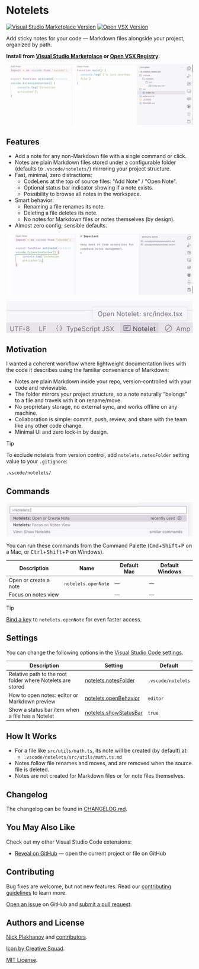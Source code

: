# Notelets

<a href="https://marketplace.visualstudio.com/items?itemName=nicksp.notelets" target="__blank"><img src="https://img.shields.io/visual-studio-marketplace/v/nicksp.notelets.svg?color=eee&amp;label=VS%20Code%20Marketplace&logo=visual-studio-code" alt="Visual Studio Marketplace Version" /></a> <a href="https://open-vsx.org/extension/nicksp/notelets" target="__blank"><img src="https://img.shields.io/open-vsx/v/nicksp/notelets?color=eee&amp;label=Open%20VSX%20Registry&logo=open-vsx" alt="Open VSX Version" /></a>

Add sticky notes for your code — Markdown files alongside your project, organized by path.

**Install from [Visual Studio Marketplace](https://marketplace.visualstudio.com/items?itemName=nicksp.notelets) or [Open VSX Registry](https://open-vsx.org/extension/nicksp/notelets).**

![Notelets](screenshots/screenshot-1.png)

## Features

- Add a note for any non-Markdown file with a single command or click.
- Notes are plain Markdown files stored under a configurable folder (defaults to `.vscode/notelets/`) mirroring your project structure.
- Fast, minimal, zero distractions:
  - CodeLens at the top of source files: "Add Note" / "Open Note".
  - Optional status bar indicator showing if a note exists.
  - Possibility to browse all notes in the workspace.
- Smart behavior:
  - Renaming a file renames its note.
  - Deleting a file deletes its note.
  - No notes for Markdown files or notes themselves (by design).
- Almost zero config; sensible defaults.

![Notelets with a tree view](screenshots/screenshot-2.png)

![Notelets status bar icon](screenshots/statusbar-item.png)

## Motivation

I wanted a coherent workflow where lightweight documentation lives with the code it describes using the familiar convenience of Markdown:

- Notes are plain Markdown inside your repo, version‑controlled with your code and reviewable.
- The folder mirrors your project structure, so a note naturally “belongs” to a file and travels with it on rename/move.
- No proprietary storage, no external sync, and works offline on any machine.
- Collaboration is simple: commit, push, review, and share with the team like any other code change.
- Minimal UI and zero lock‑in by design.

> [!TIP]
> To exclude notelets from version control, add `notelets.notesFolder` setting value to your `.gitignore`:
>
> ```shell
> .vscode/notelets/
> ```

## Commands

![Notelets commands](screenshots/commands.png)

You can run these commands from the Command Palette (<kbd>Cmd</kbd>+<kbd>Shift</kbd>+<kbd>P</kbd> on a Mac, or <kbd>Ctrl</kbd>+<kbd>Shift</kbd>+<kbd>P</kbd> on Windows).

| Description           | Name                | Default Mac | Default Windows |
| --------------------- | ------------------- | ----------- | --------------- |
| Open or create a note | `notelets.openNote` | —           | —               |
| Focus on notes view   |                     | —           | —               |

> [!TIP]
> [Bind a key](https://code.visualstudio.com/docs/configure/keybindings) to `notelets.openNote` for even faster access.

## Settings

You can change the following options in the [Visual Studio Code settings](https://code.visualstudio.com/docs/configure/settings).

| Description                                                | Setting                                                            | Default            |
| ---------------------------------------------------------- | ------------------------------------------------------------------ | ------------------ |
| Relative path to the root folder where Notelets are stored | [notelets.notesFolder](vscode://settings/notelets.notesFolder)     | `.vscode/notelets` |
| How to open notes: editor or Markdown preview              | [notelets.openBehavior](vscode://settings/notelets.openBehavior)   | `editor`           |
| Show a status bar item when a file has a Notelet           | [notelets.showStatusBar](vscode://settings/notelets.showStatusBar) | `true`             |

## How It Works

- For a file like `src/utils/math.ts`, its note will be created (by default) at:
  - `.vscode/notelets/src/utils/math.ts.md`
- Notes follow file renames and moves, and are removed when the source file is deleted.
- Notes are not created for Markdown files or for note files themselves.

## Changelog

The changelog can be found in [CHANGELOG.md](CHANGELOG.md).

## You May Also Like

Check out my other Visual Studio Code extensions:

- [Reveal on GitHub](https://marketplace.visualstudio.com/items?itemName=nicksp.reveal-on-github) — open the current project or file on GitHub

## Contributing

Bug fixes are welcome, but not new features. Read our [contributing guidelines](CONTRIBUTING.md) to learn more.

[Open an issue](https://github.com/nicksp/vscode-notelets/issues) on GitHub and [submit a pull request](https://github.com/nicksp/vscode-notelets/pulls).

## Authors and License

[Nick Plekhanov](https://plekhanov.me) and [contributors](https://github.com/nicksp/vscode-notelets/graphs/contributors).

[Icon by Creative Squad](https://www.freepik.com/search).

[MIT License](LICENSE.md).
